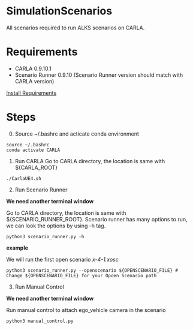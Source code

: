 # SimulationScenarios
All scenarios required to run ALKS scenarios on CARLA. 

# Requirements
- CARLA 0.9.10.1
- Scenario Runner 0.9.10 (Scenario Runner version should match with CARLA version)

[Install Requirements](INSTALL.md)

# Steps
0. Source ~/.bashrc and acticate conda environment
```console
source ~/.bashrc
conda activate CARLA
```
1. Run CARLA
Go to CARLA directory, the location is same with ${CARLA_ROOT}
```console
./CarlaUE4.sh
```
2. Run Scenario Runner

**We need another terminal window**

Go to CARLA directory, the location is same with ${SCENARIO_RUNNER_ROOT}. Scenario runner has many options to run, we can look the options by using -h tag.
```console
python3 scenario_runner.py -h
```
**example**

We will run the first open scenario *x-4-1.xosc*
```console
python3 scenario_runner.py --openscenario ${OPENSCENARIO_FILE} # Change ${OPENSCENARIO_FILE} for your Opoen Scenario path
```
3. Run Manual Control

**We need another terminal window**

Run manual control to attach ego_vehicle camera in the scenario
```console
python3 manual_control.py
```


